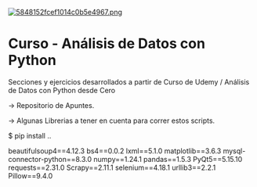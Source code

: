 [![5848152fcef1014c0b5e4967.png](https://i.postimg.cc/YSC2jW0L/5848152fcef1014c0b5e4967.png)](https://postimg.cc/G46n59kb)

# Curso - Análisis de Datos con Python
 Secciones y ejercicios desarrollados a partir de Curso de Udemy / Análisis de Datos con Python desde Cero

 -> Repositorio de Apuntes.

-> Algunas Librerias a tener en cuenta para correr estos scripts.

$ pip install ..

beautifulsoup4==4.12.3
bs4==0.0.2
lxml==5.1.0
matplotlib==3.6.3
mysql-connector-python==8.3.0
numpy==1.24.1
pandas==1.5.3
PyQt5==5.15.10
requests==2.31.0
Scrapy==2.11.1
selenium==4.18.1
urllib3==2.2.1
Pillow==9.4.0

